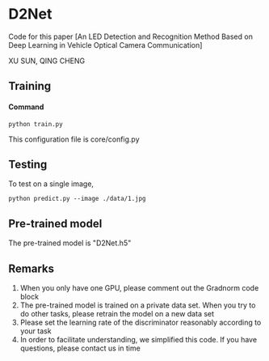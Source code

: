 # D2Net

Code for this paper [An LED Detection and Recognition Method Based on Deep Learning in Vehicle Optical Camera Communication]

XU SUN,  QING CHENG


## Training

#### Command

```python train.py```

This configuration file is core/config.py



## Testing

To test on a single image,

```python predict.py --image ./data/1.jpg```


## Pre-trained model

The pre-trained model is "D2Net.h5"

## Remarks

1. When you only have one GPU, please comment out the Gradnorm code block
2. The pre-trained model is trained on a private data set. When you try to do other tasks, please retrain the model on a new data set
3. Please set the learning rate of the discriminator reasonably according to your task
4. In order to facilitate understanding, we simplified this code. If you have questions, please contact us in time


```

